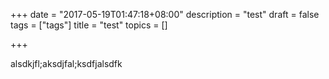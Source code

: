 +++
date = "2017-05-19T01:47:18+08:00"
description = "test"
draft = false
tags = ["tags"]
title = "test"
topics = []

+++

alsdkjfl;aksdjfal;ksdfjalsdfk

